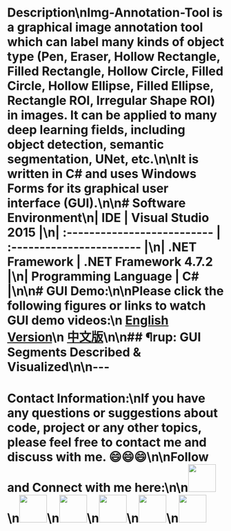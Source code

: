 # Description\nImg-Annotation-Tool is a graphical image annotation tool which can label many kinds of object type (Pen, Eraser, Hollow Rectangle, Filled Rectangle, Hollow Circle, Filled Circle, Hollow Ellipse, Filled Ellipse, Rectangle ROI, Irregular Shape ROI) in images. It can be applied to many deep learning fields, including object detection, semantic segmentation, UNet, etc.\n\nIt is written in C# and uses Windows Forms for its graphical user interface (GUI).\n\n# Software Environment\n| IDE                         | Visual Studio 2015       |\n| :-------------------------- | :----------------------- |\n| .NET Framework              | .NET Framework 4.7.2     |\n| Programming Language        | C#                       |\n\n# GUI Demo:\n\nPlease click the following figures or links to watch GUI demo videos:\n  [English Version](https://youtu.be/mpQwIr4hJY4)\n  [中文版](https://youtu.be/I1Y9xXxpHi8)\n\n## ¶rup: GUI Segments Described & Visualized\n\n---
# Contact Information:\nIf you have any questions or suggestions about code, project or any other topics, please feel free to contact me and discuss with me. 😄😄😄\n\nFollow and Connect with me here:\n\n<a href="https://www.linkedin.com/in/dolphin2003" target="_blank"><img src="https://github.com/dolphin2003/LabelImgTool/blob/master/Icon%20Image/linkedin_64.png" width="64"></a>\n<a href="https://www.youtube.com/channel/dolphin2003" target="_blank"><img src="https://github.com/dolphin2003/LabelImgTool/blob/master/Icon%20Image/youtube_64.png" width="64"></a>\n<a href="https://www.facebook.com/dolphin2003/" target="_blank"><img src="https://github.com/dolphin2003/LabelImgTool/blob/master/Icon%20Image/facebook_64.png" width="64"></a>\n<a href="https://www.instagram.com/dolphin2003" target="_blank"><img src="https://github.com/dolphin2003/LabelImgTool/blob/master/Icon%20Image/instagram_64.png" width="64"></a>\n<a href="https://www.kaggle.com/dolphin2003" target="_blank"><img src="https://github.com/dolphin2003/LabelImgTool/blob/master/Icon%20Image/kaggle_64.png" width="64"></a>\n<a href="https://github.com/dolphin2003" target="_blank"><img src="https://github.com/dolphin2003/LabelImgTool/blob/master/Icon%20Image/github_64.png" width="64"></a>